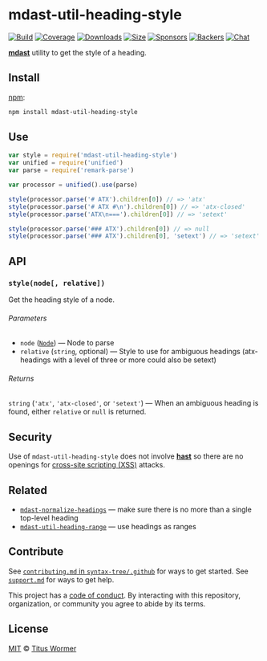 # mdast-util-heading-style

[![Build][build-badge]][build]
[![Coverage][coverage-badge]][coverage]
[![Downloads][downloads-badge]][downloads]
[![Size][size-badge]][size]
[![Sponsors][sponsors-badge]][collective]
[![Backers][backers-badge]][collective]
[![Chat][chat-badge]][chat]

[**mdast**][mdast] utility to get the style of a heading.

## Install

[npm][]:

```sh
npm install mdast-util-heading-style
```

## Use

```js
var style = require('mdast-util-heading-style')
var unified = require('unified')
var parse = require('remark-parse')

var processor = unified().use(parse)

style(processor.parse('# ATX').children[0]) // => 'atx'
style(processor.parse('# ATX #\n').children[0]) // => 'atx-closed'
style(processor.parse('ATX\n===').children[0]) // => 'setext'

style(processor.parse('### ATX').children[0]) // => null
style(processor.parse('### ATX').children[0], 'setext') // => 'setext'
```

## API

### `style(node[, relative])`

Get the heading style of a node.

###### Parameters

*   `node` ([`Node`][node]) — Node to parse
*   `relative` (`string`, optional) — Style to use for ambiguous headings
    (atx-headings with a level of three or more could also be setext)

###### Returns

`string` (`'atx'`, `'atx-closed'`, or `'setext'`) — When an ambiguous
heading is found, either `relative` or `null` is returned.

## Security

Use of `mdast-util-heading-style` does not involve [**hast**][hast] so there are
no openings for [cross-site scripting (XSS)][xss] attacks.

## Related

*   [`mdast-normalize-headings`](https://github.com/syntax-tree/mdast-normalize-headings)
    — make sure there is no more than a single top-level heading
*   [`mdast-util-heading-range`](https://github.com/syntax-tree/mdast-util-heading-range)
    — use headings as ranges

## Contribute

See [`contributing.md` in `syntax-tree/.github`][contributing] for ways to get
started.
See [`support.md`][support] for ways to get help.

This project has a [code of conduct][coc].
By interacting with this repository, organization, or community you agree to
abide by its terms.

## License

[MIT][license] © [Titus Wormer][author]

<!-- Definitions -->

[build-badge]: https://img.shields.io/travis/syntax-tree/mdast-util-heading-style.svg

[build]: https://travis-ci.org/syntax-tree/mdast-util-heading-style

[coverage-badge]: https://img.shields.io/codecov/c/github/syntax-tree/mdast-util-heading-style.svg

[coverage]: https://codecov.io/github/syntax-tree/mdast-util-heading-style

[downloads-badge]: https://img.shields.io/npm/dm/mdast-util-heading-style.svg

[downloads]: https://www.npmjs.com/package/mdast-util-heading-style

[size-badge]: https://img.shields.io/bundlephobia/minzip/mdast-util-heading-style.svg

[size]: https://bundlephobia.com/result?p=mdast-util-heading-style

[sponsors-badge]: https://opencollective.com/unified/sponsors/badge.svg

[backers-badge]: https://opencollective.com/unified/backers/badge.svg

[collective]: https://opencollective.com/unified

[chat-badge]: https://img.shields.io/badge/chat-discussions-success.svg

[chat]: https://github.com/syntax-tree/unist/discussions

[license]: license

[author]: https://wooorm.com

[npm]: https://docs.npmjs.com/cli/install

[contributing]: https://github.com/syntax-tree/.github/blob/HEAD/contributing.md

[support]: https://github.com/syntax-tree/.github/blob/HEAD/support.md

[coc]: https://github.com/syntax-tree/.github/blob/HEAD/code-of-conduct.md

[mdast]: https://github.com/syntax-tree/mdast

[node]: https://github.com/syntax-tree/unist#node

[xss]: https://en.wikipedia.org/wiki/Cross-site_scripting

[hast]: https://github.com/syntax-tree/hast
